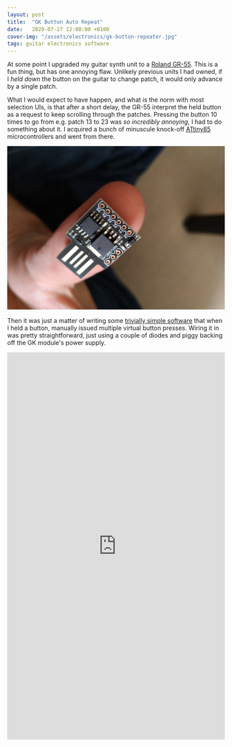 ```yaml
---
layout: post
title:  "GK Button Auto Repeat"
date:   2020-07-27 12:00:00 +0100
cover-img: "/assets/electronics/gk-button-repeater.jpg"
tags: guitar electronics software
---
```

At some point I upgraded my guitar synth unit to a [Roland GR-55](https://www.roland.com/us/products/gr-55/). This is a fun thing, but has one annoying flaw. Unlikely previous units I had owned, if I *held down* the button on the guitar to change patch, it would only advance by a single patch.

What I would expect to have happen, and what is the norm with most selection UIs, is that after a short delay, the GR-55 interpret the held button as a request to keep scrolling through the patches. Pressing the button 10 times to go from e.g. patch 13 to 23 was *so incredibly annoying*, I had to do something about it. I acquired a bunch of minuscule knock-off [ATtiny85](https://www.microchip.com/en-us/product/attiny85) microcontrollers and went from there.

![ATtiny85](/assets/electronics/gk-button-repeater.jpg)

Then it was just a matter of writing some [trivially simple software](https://github.com/timangus/gk-button-autorepeat) that when I held a button, manually issued multiple virtual button presses. Wiring it in was pretty straightforward, just using a couple of diodes and piggy backing off the GK module's power supply.

<iframe style="width: 100%; aspect-ratio: 9 / 16" src="https://www.youtube.com/embed/BADpTXQrU9I" title="YouTube video player" frameborder="0" allowfullscreen></iframe>
